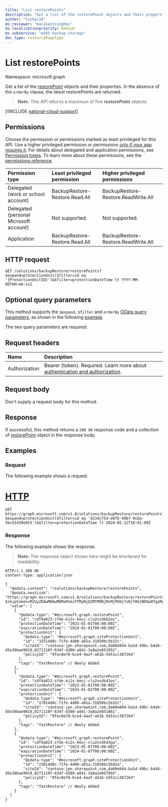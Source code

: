 ```yaml
---
title: "List restorePoints"
description: "Get a list of the restorePoint objects and their properties."
author: "tushar20"
ms.reviewer: "manikantsinghms"
ms.localizationpriority: medium
ms.subservice: "m365-backup-storage"
doc_type: resourcePageType
---
```


# List restorePoints

Namespace: microsoft.graph

Get a list of the [restorePoint](../resources/restorepoint.md) objects and their properties. In the absence of the `orderBy` clause, the latest restorePoints are returned.

> **Note:** This API returns a maximum of five **restorePoint** objects.

[!INCLUDE [national-cloud-support](../../includes/global-only.md)]

## Permissions

Choose the permission or permissions marked as least privileged for this API. Use a higher privileged permission or permissions [only if your app requires it](/graph/permissions-overview#best-practices-for-using-microsoft-graph-permissions). For details about delegated and application permissions, see [Permission types](/graph/permissions-overview#permission-types). To learn more about these permissions, see the [permissions reference](/graph/permissions-reference).

|Permission type|Least privileged permission|Higher privileged permissions|
|:---|:---|:---|
|Delegated (work or school account)|BackupRestore-Restore.Read.All|BackupRestore-Restore.ReadWrite.All|
|Delegated (personal Microsoft account)|Not supported.|Not supported.|
|Application|BackupRestore-Restore.Read.All|BackupRestore-Restore.ReadWrite.All|

## HTTP request

<!-- {
  "blockType": "ignored"
}
-->
``` http
GET /solutions/backupRestore/restorePoints?$expand=protectionUnit($filter=id eq '{ProtectionUnitID}')&$filter=protectionDateTime lt YYYY-MM-DDTHH:mm:ssZ
```

## Optional query parameters

This method supports the `$expand`, `$filter` and `orderBy` [OData query parameters](/graph/query-parameters), as shown in the following [example](../api/backuprestoreroot-list-restorepoints.md#request).

The two query parameters are required.

## Request headers

|Name|Description|
|:---|:---|
|Authorization|Bearer {token}. Required. Learn more about [authentication and authorization](/graph/auth/auth-concepts).|

## Request body

Don't supply a request body for this method.

## Response

If successful, this method returns a `200 OK` response code and a collection of [restorePoint](../resources/restorepoint.md) object in the response body.

## Examples

### Request

The following example shows a request.
# [HTTP](#tab/http)
<!-- {
  "blockType": "request",
  "name": "list_restorepoint"
}
-->
``` http
GET https://graph.microsoft.com/v1.0/solutions/backupRestore/restorePoints?$expand=protectionUnit($filter=id eq 'd234cf54-e0fb-49b7-9c8a-5bcd1439e853')&$filter=protectionDateTime lt 2024-05-12T10:01:00Z
```

### Response

The following example shows the response.
>**Note:** The response object shown here might be shortened for readability.
<!-- {
  "blockType": "response",
  "truncated": true,
  "@odata.type": "Collection(microsoft.graph.restorePoint)"
}
-->
``` http
HTTP/1.1 200 OK
Content-Type: application/json

{
  "@odata.context": "/solutions/backupRestore/restorePoints",
  "@odata.nextLink": "https://graph.microsoft.com/v1.0/solutions/backupRestore/restorePoints?$skiptoken=M2UyZDAwMDAwMDMxMzkzYTMyNjQ2MTM0NjMzMjM5NjYzNjY0k2NDUwOTgzMg%3d%3d",
  "value": [
    {
      "@odata.type": "#microsoft.graph.restorePoint",
      "id": "cdf4a823-sfde-ki2s-kmsj-clu2nsdkk2as",
      "protectionDateTime": "2023-01-01T00:00:00Z",
      "expirationDateTime": "2024-01-01T00:00:00Z",
      "protectionUnit": {
        "@odata.type": "#microsoft.graph.siteProtectionUnit",
        "id": "32514d8c-71fe-4d00-a01a-31850bc5b32c",
        "siteId": "contoso-jpn.sharepoint.com,da60e844-ba1d-49bc-b4d4-d5e36bae9019,0271110f-634f-4300-a841-3a8a2e851852",
        "policyId": "9fec8e78-bce4-4aaf-ab1b-5451cc387264"
      },
      "tags": "fastRestore" // Newly Added
    },
    {
      "@odata.type": "#microsoft.graph.restorePoint",
      "id": "cdf4a823-sfde-ki2s-kmsj-clu2nsdk43as",
      "protectionDateTime": "2023-01-01T00:00:00Z",
      "expirationDateTime": "2024-01-01T00:00:00Z",
      "protectionUnit": {
        "@odata.type": "#microsoft.graph.siteProtectionUnit",
        "id": "17014d8c-71fe-4d00-a01a-31850bc5b32c",
        "siteId": "contoso-jpn.sharepoint.com,da60e844-ba1d-49bc-b4d4-d5e36bae9019,0271110f-634f-4300-a841-3a8a2e851861",
        "policyId": "9fec8e78-bce4-4aaf-ab1b-5451cc387264"
      },
      "tags": "fastRestore" // Newly Added
    },
    {
      "@odata.type": "#microsoft.graph.restorePoint",
      "id": "cdf4a823-sfde-ki2s-kmsj-clu2nsdk43ga",
      "protectionDateTime": "2023-01-07T00:00:00Z",
      "expirationDateTime": "2024-01-07T00:00:00Z",
      "protectionUnit": {
        "@odata.type": "#microsoft.graph.siteProtectionUnit",
        "id": "23014d8c-71fe-4d00-a01a-31850bc5b42a",
        "siteId": "contoso-jpn.sharepoint.com,da60e844-ba1d-49bc-b4d4-d5e36bae9019,0271110f-634f-4300-a841-3a8a2e857893",
        "policyId": "9fec8e78-bce4-4aaf-ab1b-5451cc387264"
      },
      "tags": "fastRestore" // Newly Added
    }
  ]
}
```
